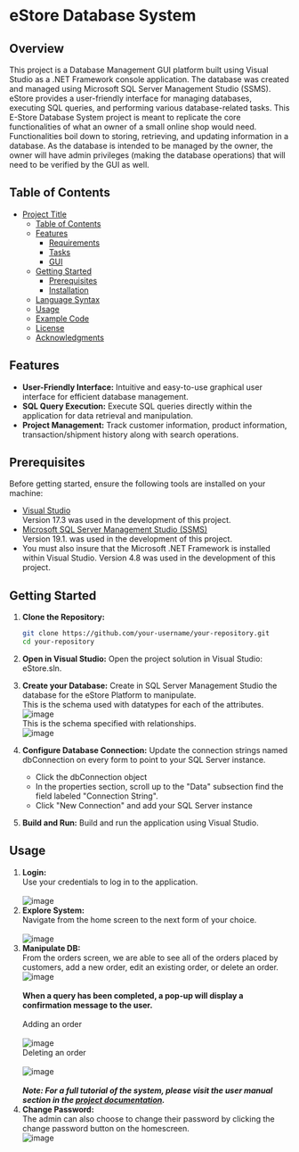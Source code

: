 # eStore Database System

## Overview
This project is a Database Management GUI platform built using Visual Studio as a .NET Framework console application. 
The database was created and managed using Microsoft SQL Server Management Studio (SSMS). 
eStore provides a user-friendly interface for managing databases, executing SQL queries, and performing various database-related tasks.
This E-Store Database System project is meant to replicate the core functionalities of what an owner of a small online shop would need. 
Functionalities boil down to storing, retrieving, and updating information in a database. 
As the database is intended to be managed by the owner, the owner will have admin privileges (making the database operations) that will need to be verified by the GUI as well.

 ## Table of Contents

- [Project Title](#eStore-Database-System)
  - [Table of Contents](#table-of-contents)
  - [Features](#features)
    - [Requirements](#database=requirements)
    - [Tasks](#database-tasks)
    - [GUI](#graphical-user-interface)
  - [Getting Started](#getting-started)
    - [Prerequisites](#prerequisites)
    - [Installation](#installation)
  - [Language Syntax](#language-syntax)
  - [Usage](#usage)
  - [Example Code](#example-code)
  - [License](#license)
  - [Acknowledgments](#acknowledgments)

## Features

- **User-Friendly Interface:** Intuitive and easy-to-use graphical user interface for efficient database management.
- **SQL Query Execution:** Execute SQL queries directly within the application for data retrieval and manipulation.
- **Project Management:** Track customer information, product information, transaction/shipment history along with search operations.

## Prerequisites

Before getting started, ensure the following tools are installed on your machine:

- [Visual Studio](https://visualstudio.microsoft.com/downloads/) <br> Version 17.3 was used in the development of this project.
- [Microsoft SQL Server Management Studio (SSMS)](https://docs.microsoft.com/en-us/sql/ssms/download-sql-server-management-studio-ssms) <br> Version 19.1. was used in the development of this project.
- You must also insure that the Microsoft .NET Framework is installed within Visual Studio. Version 4.8 was used in the development of this project. 

## Getting Started

1. **Clone the Repository:**
   ```bash
   git clone https://github.com/your-username/your-repository.git
   cd your-repository

2. **Open in Visual Studio:**
   Open the project solution in Visual Studio: eStore.sln.

3. **Create your Database:**
   Create in SQL Server Management Studio the database for the eStore Platform to manipulate. <br> This is the schema used with datatypes for each of the attributes. <br>
   ![image](https://github.com/junie75/eStoreDatabaseSystem/blob/master/Images/dbSchema.png) <br> This is the schema specified with relationships. <br>
   ![image](https://github.com/junie75/eStoreDatabaseSystem/blob/master/Images/dbSchemaRelationships.png)

4. **Configure Database Connection:**
   Update the connection strings named dbConnection on every form to point to your SQL Server instance.
   - Click the dbConnection object
   - In the properties section, scroll up to the "Data" subsection find the field labeled "Connection String".
   - Click "New Connection" and add your SQL Server instance
   
6. **Build and Run:**
   Build and run the application using Visual Studio.


## Usage

1. **Login:** <br> Use your credentials to log in to the application. <br><br> ![image](https://github.com/junie75/eStoreDatabaseSystem/blob/master/Images/login.png)
2. **Explore System:** <br> Navigate from the home screen to the next form of your choice. <br><br> ![image](https://github.com/junie75/eStoreDatabaseSystem/blob/master/Images/homeScreen.png)
3. **Manipulate DB:** <br> From the orders screen, we are able to see all of the orders placed by customers, add a new order, edit an existing order, or delete an order. <br> ![image](https://github.com/junie75/eStoreDatabaseSystem/blob/master/Images/ordersScreen.png) <br><br> **When a query has been completed, a pop-up will display a confirmation message to the user.** <br><br>
 Adding an order <br><br> ![image](https://github.com/junie75/eStoreDatabaseSystem/blob/master/Images/orderAdded.png) <br> Deleting an order <br><br> ![image](https://github.com/junie75/eStoreDatabaseSystem/blob/master/Images/orderDeleted.png) <br><br> ***Note: For a full tutorial of the system, please visit the user manual section in the [project
documentation](https://github.com/junie75/eStoreDatabaseSystem/blob/master/Documentation/eStoreProjectDocumentation.pdf).***
5. **Change Password:** <br> The admin can also choose to change their password by clicking the change password button on the homescreen. <br> ![image](https://github.com/junie75/eStoreDatabaseSystem/blob/master/Images/changePW.png)





